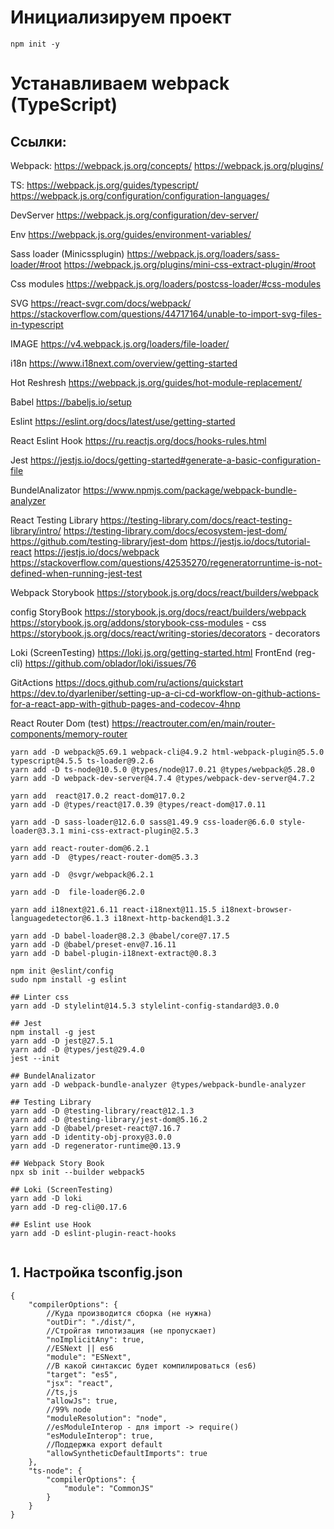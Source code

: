 # Инициализируем проект

```
npm init -y
```

# Устанавливаем webpack (TypeScript)

## Ссылки:

Webpack:
https://webpack.js.org/concepts/
https://webpack.js.org/plugins/

TS:
https://webpack.js.org/guides/typescript/
https://webpack.js.org/configuration/configuration-languages/

DevServer
https://webpack.js.org/configuration/dev-server/

Env
https://webpack.js.org/guides/environment-variables/

Sass loader (Minicssplugin)
https://webpack.js.org/loaders/sass-loader/#root
https://webpack.js.org/plugins/mini-css-extract-plugin/#root

Css modules
https://webpack.js.org/loaders/postcss-loader/#css-modules

SVG
https://react-svgr.com/docs/webpack/
https://stackoverflow.com/questions/44717164/unable-to-import-svg-files-in-typescript

IMAGE
https://v4.webpack.js.org/loaders/file-loader/

i18n
https://www.i18next.com/overview/getting-started

Hot Reshresh
https://webpack.js.org/guides/hot-module-replacement/

Babel
https://babeljs.io/setup

Eslint
https://eslint.org/docs/latest/use/getting-started

React Eslint Hook
https://ru.reactjs.org/docs/hooks-rules.html

Jest
https://jestjs.io/docs/getting-started#generate-a-basic-configuration-file

BundelAnalizator
https://www.npmjs.com/package/webpack-bundle-analyzer

React Testing Library
https://testing-library.com/docs/react-testing-library/intro/
https://testing-library.com/docs/ecosystem-jest-dom/
https://github.com/testing-library/jest-dom
https://jestjs.io/docs/tutorial-react
https://jestjs.io/docs/webpack
https://stackoverflow.com/questions/42535270/regeneratorruntime-is-not-defined-when-running-jest-test

Webpack Storybook
https://storybook.js.org/docs/react/builders/webpack

config StoryBook
https://storybook.js.org/docs/react/builders/webpack
https://storybook.js.org/addons/storybook-css-modules - css
https://storybook.js.org/docs/react/writing-stories/decorators - decorators

Loki (ScreenTesting)
https://loki.js.org/getting-started.html
FrontEnd (reg-cli) https://github.com/oblador/loki/issues/76

GitActions
https://docs.github.com/ru/actions/quickstart
https://dev.to/dyarleniber/setting-up-a-ci-cd-workflow-on-github-actions-for-a-react-app-with-github-pages-and-codecov-4hnp

React Router Dom (test)
https://reactrouter.com/en/main/router-components/memory-router



```
yarn add -D webpack@5.69.1 webpack-cli@4.9.2 html-webpack-plugin@5.5.0 typescript@4.5.5 ts-loader@9.2.6
yarn add -D ts-node@10.5.0 @types/node@17.0.21 @types/webpack@5.28.0
yarn add -D webpack-dev-server@4.7.4 @types/webpack-dev-server@4.7.2

yarn add  react@17.0.2 react-dom@17.0.2
yarn add -D @types/react@17.0.39 @types/react-dom@17.0.11

yarn add -D sass-loader@12.6.0 sass@1.49.9 css-loader@6.6.0 style-loader@3.3.1 mini-css-extract-plugin@2.5.3

yarn add react-router-dom@6.2.1
yarn add -D  @types/react-router-dom@5.3.3

yarn add -D  @svgr/webpack@6.2.1

yarn add -D  file-loader@6.2.0

yarn add i18next@21.6.11 react-i18next@11.15.5 i18next-browser-languagedetector@6.1.3 i18next-http-backend@1.3.2

yarn add -D babel-loader@8.2.3 @babel/core@7.17.5
yarn add -D @babel/preset-env@7.16.11
yarn add -D babel-plugin-i18next-extract@0.8.3

npm init @eslint/config
sudo npm install -g eslint

## Linter css
yarn add -D stylelint@14.5.3 stylelint-config-standard@3.0.0

## Jest
npm install -g jest
yarn add -D jest@27.5.1
yarn add -D @types/jest@29.4.0
jest --init

## BundelAnalizator
yarn add -D webpack-bundle-analyzer @types/webpack-bundle-analyzer

## Testing Library
yarn add -D @testing-library/react@12.1.3
yarn add -D @testing-library/jest-dom@5.16.2
yarn add -D @babel/preset-react@7.16.7
yarn add -D identity-obj-proxy@3.0.0
yarn add -D regenerator-runtime@0.13.9

## Webpack Story Book
npx sb init --builder webpack5

## Loki (ScreenTesting) 
yarn add -D loki
yarn add -D reg-cli@0.17.6

## Eslint use Hook
yarn add -D eslint-plugin-react-hooks


```

## 1. Настройка tsconfig.json

```
{
	"compilerOptions": {
		//Куда производится сборка (не нужна)
		"outDir": "./dist/",
		//Стройгая типотизация (не пропускает)
		"noImplicitAny": true,
		//ESNext || es6
		"module": "ESNext",
		//В какой синтаксис будет компилироваться (es6)
		"target": "es5",
		"jsx": "react",
		//ts,js
		"allowJs": true,
		//99% node
		"moduleResolution": "node",
		//esModuleInterop - для import -> require()
		"esModuleInterop": true,
		//Поддержка export default
		"allowSyntheticDefaultImports": true
	},
	"ts-node": {
		"compilerOptions": {
			"module": "CommonJS"
		}
	}
}
```
